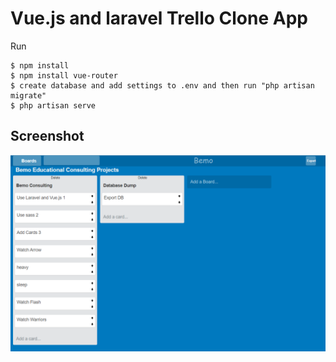# Vue.js and laravel Trello Clone App

Run
```
$ npm install
$ npm install vue-router
$ create database and add settings to .env and then run "php artisan migrate"
$ php artisan serve
```
<h2 id="screenshots">Screenshot</h2>

![](screenshots/1.png)



